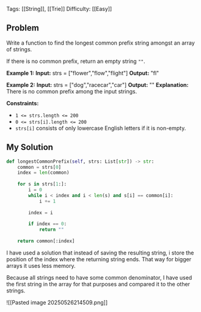 Tags: [[String]], [[Trie]]
Difficulty: [[Easy]]

## Problem
Write a function to find the longest common prefix string amongst an array of strings.

If there is no common prefix, return an empty string `""`.

**Example 1:**
**Input:** strs = ["flower","flow","flight"]
**Output:** "fl"

**Example 2:**
**Input:** strs = ["dog","racecar","car"]
**Output:** ""
**Explanation:** There is no common prefix among the input strings.

**Constraints:**
- `1 <= strs.length <= 200`
- `0 <= strs[i].length <= 200`
- `strs[i]` consists of only lowercase English letters if it is non-empty.

## My Solution
```python
def longestCommonPrefix(self, strs: List[str]) -> str:
	common = strs[0]
	index = len(common)
	
	for s in strs[1:]:
		i = 0
		while i < index and i < len(s) and s[i] == common[i]:
			i += 1
		
		index = i
		
		if index == 0:
			return ""
	
	return common[:index]
```

I have used a solution that instead of saving the resulting string, i store the position of the index where the returning string ends. That way for bigger arrays it uses less memory.

Because all strings need to have some common denominator, I have used the first string in the array for that purposes and compared it to the other strings.

![[Pasted image 20250526214509.png]]
